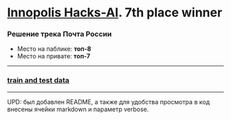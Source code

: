 # [Innopolis Hacks-AI](https://hacks-ai.ru/championships/758467). 7th place winner

### Решение трека Почта России
* Место на паблике: **топ-8**
* Место на привате: **топ-7**
---
### [train and test data](https://drive.google.com/drive/folders/144LcdZEE5GCQHC8HL_bCuO5IfvUtLN-6?usp=sharing)
---
UPD: был добавлен README, а также для удобства просмотра в код внесены ячейки markdown и параметр verbose.
